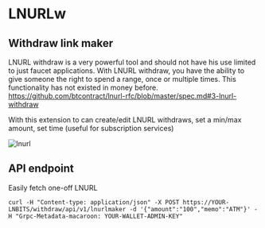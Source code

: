 # LNURLw
## Withdraw link maker
LNURL withdraw is a very powerful tool and should not have his use limited to just faucet applications. With LNURL withdraw, you have the ability to give someone the right to spend a range, once or multiple times. This functionality has not existed in money before.
https://github.com/btcontract/lnurl-rfc/blob/master/spec.md#3-lnurl-withdraw

With this extension to can create/edit LNURL withdraws, set a min/max amount, set time (useful for subscription services)

![lnurl](https://i.imgur.com/qHi7ExL.png)


## API endpoint
Easily fetch one-off LNURL

    curl -H "Content-type: application/json" -X POST https://YOUR-LNBITS/withdraw/api/v1/lnurlmaker -d '{"amount":"100","memo":"ATM"}' -H "Grpc-Metadata-macaroon: YOUR-WALLET-ADMIN-KEY"
